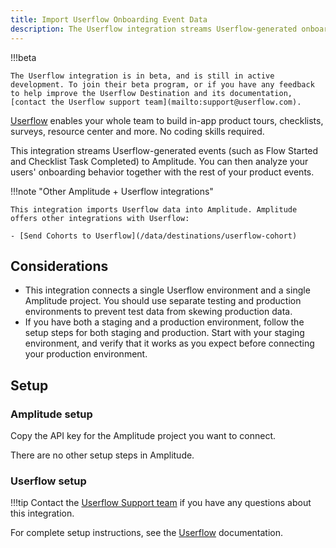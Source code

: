 ```yaml
---
title: Import Userflow Onboarding Event Data
description: The Userflow integration streams Userflow-generated onboarding events (such as Flow Started and Checklist Task Completed) to Amplitude. You can then analyze your users' onboarding behavior together with the rest of your product events.
---
```


!!!beta

    The Userflow integration is in beta, and is still in active development. To join their beta program, or if you have any feedback to help improve the Userflow Destination and its documentation, [contact the Userflow support team](mailto:support@userflow.com).

[Userflow](https://userflow.com) enables your whole team to build in-app product tours, checklists, surveys, resource center and more. No coding skills required.

This integration streams Userflow-generated events (such as Flow Started and Checklist Task Completed) to Amplitude. You can then analyze your users' onboarding behavior together with the rest of your product events.

!!!note "Other Amplitude + Userflow integrations"

    This integration imports Userflow data into Amplitude. Amplitude offers other integrations with Userflow: 

    - [Send Cohorts to Userflow](/data/destinations/userflow-cohort)

## Considerations

- This integration connects a single Userflow environment and a single Amplitude project. You should use separate testing and production environments to prevent test data from skewing production data. 
- If you have both a staging and a production environment, follow the setup steps for both staging and production. Start with your staging environment, and verify that it works as you expect before connecting your production environment.

## Setup

### Amplitude setup

Copy the API key for the Amplitude project you want to connect.

There are no other setup steps in Amplitude. 

### Userflow setup

!!!tip
    Contact the [Userflow Support team](mailto:support@userflow.com) if you have any questions about this integration.

For complete setup instructions, see the [Userflow](https://userflow.com/docs/integrations/amplitude) documentation.
